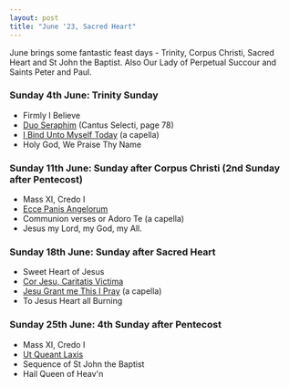 ```yaml
---
layout: post
title: "June '23, Sacred Heart"
---
```


June brings some fantastic feast days - Trinity, Corpus Christi, Sacred Heart and St John the Baptist. Also Our Lady of Perpetual Succour and Saints Peter and Paul.

### Sunday 4th June: Trinity Sunday

* Firmly I Believe
* [Duo Seraphim](https://gregobase.selapa.net/chant.php?id=3980) (Cantus Selecti, page 78)
* [I Bind Unto Myself Today](https://www.cantatedomino.org/cd/i-bind-unto-myself-this-day--st-patrick-s-breastplate-.php) (a capella)
* Holy God, We Praise Thy Name

### Sunday 11th June: Sunday after Corpus Christi (2nd Sunday after Pentecost)

* Mass XI, Credo I
* [Ecce Panis Angelorum](https://gregobase.selapa.net/chant.php?id=3025)
* Communion verses or Adoro Te (a capella)
* Jesus my Lord, my God, my All.

### Sunday 18th June: Sunday after Sacred Heart

* Sweet Heart of Jesus
* [Cor Jesu, Caritatis Victima](https://gregobase.selapa.net/chant.php?id=3987)
* [Jesu Grant me This I Pray](https://www.cpdl.org/wiki/index.php/Jesu,_grant_me_this_I_pray_(Orlando_Gibbons)) (a capella)
* To Jesus Heart all Burning

### Sunday 25th June: 4th Sunday after Pentecost

* Mass XI, Credo I
* [Ut Queant Laxis](https://gregobase.selapa.net/chant.php?id=2539)
* Sequence of St John the Baptist
* Hail Queen of Heav'n


